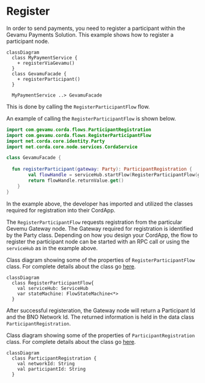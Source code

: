 # Register

In order to send payments, you need to register a participant within the Gevamu Payments Solution. This example shows how to register a participant node.

```mermaid
classDiagram
  class MyPaymentService {
    + registerViaGevamu()
  }
  class GevamuFacade {
    + registerParticipant()
  }

  MyPaymentService ..> GevamuFacade
```

This is done by calling the `RegisterParticipantFlow` flow.

An example of calling the `RegisterParticipantFlow` is shown below. 

```kotlin
import com.gevamu.corda.flows.ParticipantRegistration
import com.gevamu.corda.flows.RegisterParticipantFlow
import net.corda.core.identity.Party
import net.corda.core.node.services.CordaService

class GevamuFacade {
  
  fun registerParticipant(gateway: Party): ParticipantRegistration {
        val flowHandle = serviceHub.startFlow(RegisterParticipantFlow(gateway))
        return flowHandle.returnValue.get()
    }
}
```
In the example above, the developer has imported and utilized the classes required for registration into their CordApp. 

The `RegisterParticipantFlow` requests registration from the particular Gevemu Gateway node.
The Gateway required for registration is identified by the Party class.
Depending on how you design your CordApp, the flow to register the participant node can be started with an RPC call or using the `serviceHub` as in the example above. 

Class diagram showing some of the properties of `RegisterParticipantFlow` class.
For complete details about the class go [here](https://gevamu.github.io/corda-payments-sdk/payments-workflows/com.gevamu.corda.flows/-register-participant-flow/index.html).

```mermaid
classDiagram
  class RegisterParticipantFlow{
    val serviceHub: ServiceHub
    var stateMachine: FlowStateMachine<*>
  }
```
After successful registeration, the Gateway node will return a Participant Id and the BNO Network Id.
The returned information is held in the data class `ParticipantRegistration`. 

Class diagram showing some of the properties of `ParticipantRegistration` class. 
For complete details about the class go [here](https://gevamu.github.io/corda-payments-sdk/payments-workflows/com.gevamu.corda.flows/-participant-registration/index.html).

```mermaid
classDiagram
  class ParticipantRegistration {
    val networkId: String
    val participantId: String
  }

```









